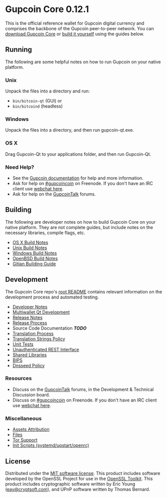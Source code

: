 Gupcoin Core 0.12.1
=====================

This is the official reference wallet for Gupcoin digital currency and comprises the backbone of the Gupcoin peer-to-peer network. You can [download Gupcoin Core](https://www.gupcoin.org/downloads/) or [build it yourself](#building) using the guides below.

Running
---------------------
The following are some helpful notes on how to run Gupcoin on your native platform.

### Unix

Unpack the files into a directory and run:

- `bin/bitcoin-qt` (GUI) or
- `bin/bitcoind` (headless)

### Windows

Unpack the files into a directory, and then run gupcoin-qt.exe.

### OS X

Drag Gupcoin-Qt to your applications folder, and then run Gupcoin-Qt.

### Need Help?

* See the [Gupcoin documentation](https://gupcoincoin.atlassian.net/wiki/display/DOC)
for help and more information.
* Ask for help on [#gupcoincoin](http://webchat.freenode.net?channels=gupcoincoin) on Freenode. If you don't have an IRC client use [webchat here](http://webchat.freenode.net?channels=gupcoincoin).
* Ask for help on the [GupcoinTalk](https://gupcointalk.org/) forums.

Building
---------------------
The following are developer notes on how to build Gupcoin Core on your native platform. They are not complete guides, but include notes on the necessary libraries, compile flags, etc.

- [OS X Build Notes](build-osx.md)
- [Unix Build Notes](build-unix.md)
- [Windows Build Notes](build-windows.md)
- [OpenBSD Build Notes](build-openbsd.md)
- [Gitian Building Guide](gitian-building.md)

Development
---------------------
The Gupcoin Core repo's [root README](/README.md) contains relevant information on the development process and automated testing.

- [Developer Notes](developer-notes.md)
- [Multiwallet Qt Development](multiwallet-qt.md)
- [Release Notes](release-notes.md)
- [Release Process](release-process.md)
- Source Code Documentation ***TODO***
- [Translation Process](translation_process.md)
- [Translation Strings Policy](translation_strings_policy.md)
- [Unit Tests](unit-tests.md)
- [Unauthenticated REST Interface](REST-interface.md)
- [Shared Libraries](shared-libraries.md)
- [BIPS](bips.md)
- [Dnsseed Policy](dnsseed-policy.md)

### Resources
* Discuss on the [GupcoinTalk](https://gupcointalk.org/) forums, in the Development & Technical Discussion board.
* Discuss on [#gupcoincoin](http://webchat.freenode.net/?channels=gupcoincoin) on Freenode. If you don't have an IRC client use [webchat here](http://webchat.freenode.net/?channels=gupcoincoin).

### Miscellaneous
- [Assets Attribution](assets-attribution.md)
- [Files](files.md)
- [Tor Support](tor.md)
- [Init Scripts (systemd/upstart/openrc)](init.md)

License
---------------------
Distributed under the [MIT software license](http://www.opensource.org/licenses/mit-license.php).
This product includes software developed by the OpenSSL Project for use in the [OpenSSL Toolkit](https://www.openssl.org/). This product includes
cryptographic software written by Eric Young ([eay@cryptsoft.com](mailto:eay@cryptsoft.com)), and UPnP software written by Thomas Bernard.
